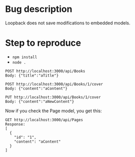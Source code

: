 # Bug description

Loopback does not save modifications to embedded models.

# Step to reproduce

- `npm install`
- `node .`

```
POST http://localhost:3000/api/Books
Body: {"title":"aTitle"}
```
```
POST http://localhost:3000/api/Books/1/cover
Body: {"content":"aContent"}
```
```
PUT http://localhost:3000/api/Books/1/cover
Body: {"content":"aNewContent"}
```

Now if you check the Page model, you get this:
```
GET http://localhost:3000/api/Pages
Response:
[
  {
    "id": "1",
    "content": "aContent"
  }
]
```